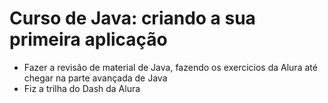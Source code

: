 # Curso de Java: criando a sua primeira aplicação

- Fazer a revisão de material de Java, fazendo os exercicios da Alura até chegar na parte avançada de Java
- Fiz a trilha do Dash da Alura
